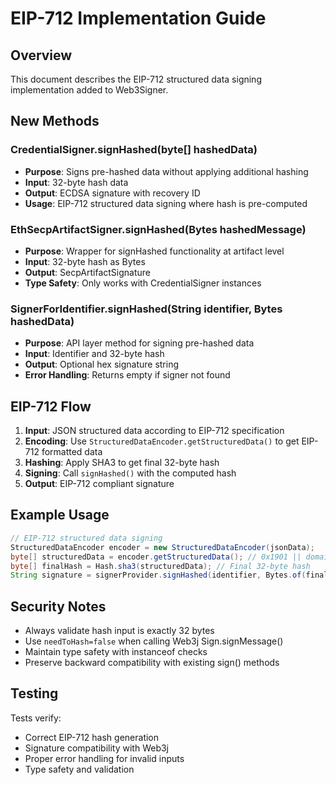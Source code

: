 # EIP-712 Implementation Guide

## Overview
This document describes the EIP-712 structured data signing implementation added to Web3Signer.

## New Methods

### CredentialSigner.signHashed(byte[] hashedData)
- **Purpose**: Signs pre-hashed data without applying additional hashing
- **Input**: 32-byte hash data
- **Output**: ECDSA signature with recovery ID
- **Usage**: EIP-712 structured data signing where hash is pre-computed

### EthSecpArtifactSigner.signHashed(Bytes hashedMessage)
- **Purpose**: Wrapper for signHashed functionality at artifact level
- **Input**: 32-byte hash as Bytes
- **Output**: SecpArtifactSignature
- **Type Safety**: Only works with CredentialSigner instances

### SignerForIdentifier.signHashed(String identifier, Bytes hashedData)
- **Purpose**: API layer method for signing pre-hashed data
- **Input**: Identifier and 32-byte hash
- **Output**: Optional hex signature string
- **Error Handling**: Returns empty if signer not found

## EIP-712 Flow

1. **Input**: JSON structured data according to EIP-712 specification
2. **Encoding**: Use `StructuredDataEncoder.getStructuredData()` to get EIP-712 formatted data
3. **Hashing**: Apply SHA3 to get final 32-byte hash
4. **Signing**: Call `signHashed()` with the computed hash
5. **Output**: EIP-712 compliant signature

## Example Usage

```java
// EIP-712 structured data signing
StructuredDataEncoder encoder = new StructuredDataEncoder(jsonData);
byte[] structuredData = encoder.getStructuredData(); // 0x1901 || domainSeparator || hashStruct
byte[] finalHash = Hash.sha3(structuredData); // Final 32-byte hash
String signature = signerProvider.signHashed(identifier, Bytes.of(finalHash));
```

## Security Notes

- Always validate hash input is exactly 32 bytes
- Use `needToHash=false` when calling Web3j Sign.signMessage()
- Maintain type safety with instanceof checks
- Preserve backward compatibility with existing sign() methods

## Testing

Tests verify:
- Correct EIP-712 hash generation
- Signature compatibility with Web3j
- Proper error handling for invalid inputs
- Type safety and validation
